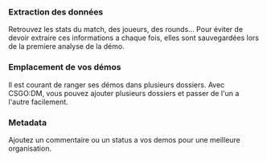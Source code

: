 ### Extraction des données

Retrouvez les stats du match, des joueurs, des rounds... Pour éviter de devoir extraire ces informations a chaque fois, elles sont sauvegardées lors de la premiere analyse de la démo.

### Emplacement de vos démos

Il est courant de ranger ses démos dans plusieurs dossiers. Avec CSGO:DM, vous pouvez ajouter plusieurs dossiers et passer de l'un a l'autre facilement.

### Metadata

Ajoutez un commentaire ou un status a vos demos pour une meilleure organisation.
